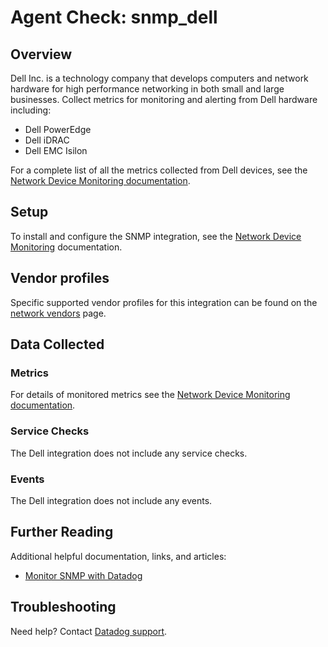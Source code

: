 # Agent Check: snmp_dell

## Overview

Dell Inc. is a technology company that develops computers and network hardware for high performance networking in both small and large businesses. Collect metrics for monitoring and alerting from Dell hardware including:

* Dell PowerEdge
* Dell iDRAC
* Dell EMC Isilon

For a complete list of all the metrics collected from Dell devices, see the [Network Device Monitoring documentation][1].

## Setup

To install and configure the SNMP integration, see the [Network Device Monitoring][2] documentation.

## Vendor profiles

Specific supported vendor profiles for this integration can be found on the [network vendors][5] page.

## Data Collected

### Metrics

For details of monitored metrics see the [Network Device Monitoring documentation][1].

### Service Checks

The Dell integration does not include any service checks.

### Events

The Dell integration does not include any events.

## Further Reading

Additional helpful documentation, links, and articles:

* [Monitor SNMP with Datadog][3]

## Troubleshooting

Need help? Contact [Datadog support][4].

[1]: https://docs.datadoghq.com/network_performance_monitoring/devices/data
[2]: https://docs.datadoghq.com/network_performance_monitoring/devices/setup
[3]: https://www.datadoghq.com/blog/monitor-snmp-with-datadog/
[4]: https://docs.datadoghq.com/help/
[5]: https://docs.datadoghq.com/network_monitoring/devices/supported_devices/